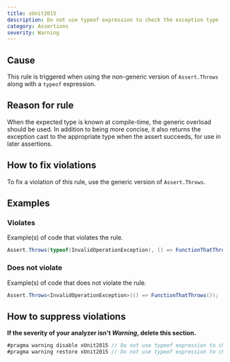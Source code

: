 ```yaml
---
title: xUnit2015
description: Do not use typeof expression to check the exception type
category: Assertions
severity: Warning
---
```


## Cause

This rule is triggered when using the non-generic version of `Assert.Throws` along with a `typeof` expression.

## Reason for rule

When the expected type is known at compile-time, the generic overload should be used. In addition to being more concise, it also returns the exception cast to the appropriate type when the assert succeeds, for use in later assertions.

## How to fix violations

To fix a violation of this rule, use the generic version of `Assert.Throws`.

## Examples

### Violates

Example(s) of code that violates the rule.

```csharp
Assert.Throws(typeof(InvalidOperationException), () => FunctionThatThrows());
```

### Does not violate

Example(s) of code that does not violate the rule.

```csharp
Assert.Throws<InvalidOperationException>(() => FunctionThatThrows());
```

## How to suppress violations

**If the severity of your analyzer isn't _Warning_, delete this section.**

```csharp
#pragma warning disable xUnit2015 // Do not use typeof expression to check the exception type
#pragma warning restore xUnit2015 // Do not use typeof expression to check the exception type
```
